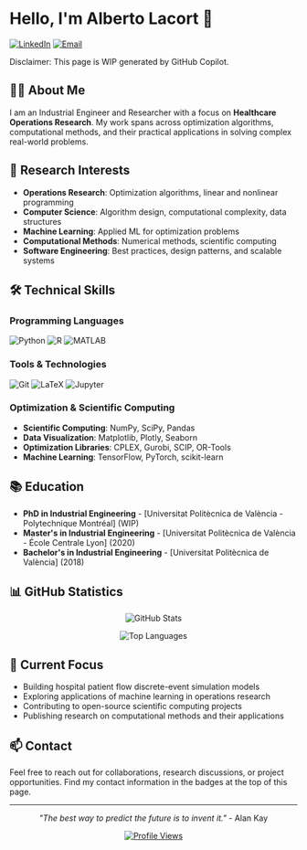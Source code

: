 # Hello, I'm Alberto Lacort 👋

[![LinkedIn](https://img.shields.io/badge/LinkedIn-0077B5?style=for-the-badge&logo=linkedin&logoColor=white)](https://www.linkedin.com/in/alberto-lacort/)
[![Email](https://img.shields.io/badge/Email-D14836?style=for-the-badge&logo=gmail&logoColor=white)](mailto:allabur@upv.es)

Disclaimer: This page is WIP generated by GitHub Copilot.

## 👨‍💻 About Me

I am an Industrial Engineer and Researcher with a focus on **Healthcare Operations Research**. My work spans across optimization algorithms, computational methods, and their practical applications in solving complex real-world problems.

## 🔬 Research Interests

- **Operations Research**: Optimization algorithms, linear and nonlinear programming
- **Computer Science**: Algorithm design, computational complexity, data structures
- **Machine Learning**: Applied ML for optimization problems
- **Computational Methods**: Numerical methods, scientific computing
- **Software Engineering**: Best practices, design patterns, and scalable systems

## 🛠️ Technical Skills

### Programming Languages
![Python](https://img.shields.io/badge/Python-3776AB?style=flat-square&logo=python&logoColor=white)
![R](https://img.shields.io/badge/R-276DC3?style=flat-square&logo=r&logoColor=white)
![MATLAB](https://img.shields.io/badge/MATLAB-0076A8?style=flat-square&logo=mathworks&logoColor=white)

### Tools & Technologies
![Git](https://img.shields.io/badge/Git-F05032?style=flat-square&logo=git&logoColor=white)
![LaTeX](https://img.shields.io/badge/LaTeX-008080?style=flat-square&logo=latex&logoColor=white)
![Jupyter](https://img.shields.io/badge/Jupyter-F37626?style=flat-square&logo=jupyter&logoColor=white)

### Optimization & Scientific Computing
- **Scientific Computing**: NumPy, SciPy, Pandas
- **Data Visualization**: Matplotlib, Plotly, Seaborn
- **Optimization Libraries**: CPLEX, Gurobi, SCIP, OR-Tools
- **Machine Learning**: TensorFlow, PyTorch, scikit-learn

## 📚 Education

- **PhD in Industrial Engineering** - [Universitat Politècnica de València - Polytechnique Montréal] (WIP)
- **Master's in Industrial Engineering** - [Universitat Politècnica de València - École Centrale Lyon] (2020)
- **Bachelor's in Industrial Engineering** - [Universitat Politècnica de València] (2018)

## 📊 GitHub Statistics

<div align="center">
  
![GitHub Stats](https://github-readme-stats.vercel.app/api?username=allabur&show_icons=true&theme=default&hide_border=true&count_private=true)

![Top Languages](https://github-readme-stats.vercel.app/api/top-langs/?username=allabur&layout=compact&theme=default&hide_border=true)

</div>

## 🔭 Current Focus

- Building hospital patient flow discrete-event simulation models
- Exploring applications of machine learning in operations research
- Contributing to open-source scientific computing projects
- Publishing research on computational methods and their applications

## 📫 Contact

Feel free to reach out for collaborations, research discussions, or project opportunities. Find my contact information in the badges at the top of this page.

---

<div align="center">
  
*"The best way to predict the future is to invent it."* - Alan Kay

[![Profile Views](https://komarev.com/ghpvc/?username=allabur&color=blue&style=flat-square)](https://github.com/allabur)

</div>

